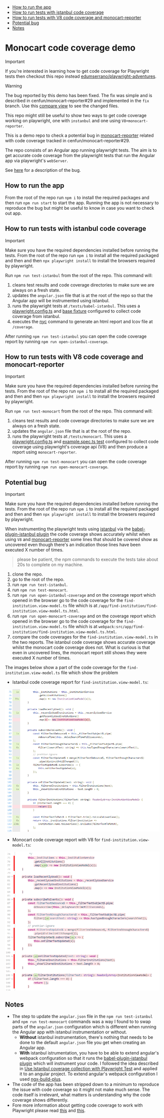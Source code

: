 - [How to run the app](#how-to-run-the-app)
- [How to run tests with istanbul code coverage](#how-to-run-tests-with-istanbul-code-coverage)
- [How to run tests with V8 code coverage and monocart-reporter](#how-to-run-tests-with-v8-code-coverage-and-monocart-reporter)
- [Potential bug](#potential-bug)
- [Notes](#notes)

# Monocart code coverage demo

> [!IMPORTANT]
> 
> If you're interested in learning how to get code coverage for Playwright tests then checkout this repo instead [edumserrano/playwright-adventures](https://github.com/edumserrano/playwright-adventures).
> 

> [!WARNING]
> The bug reported by this demo has been fixed. The fix was simple and is described in cenfun/monocart-reporter#29 and implemented in the `fix` branch. Use this [compare view](https://github.com/edumserrano/monocart-code-coverage-demo/compare/main...fix) to see the changed files.
>
> This repo might still be useful to show two ways to get code coverage working on playwright, one with `instanbul` and one using `V8+monocart-reporter`.
> 

This is a demo repo to check a potential bug in [monocart-reporter](https://github.com/cenfun/monocart-reporter) related with code coverage tracked in cenfun/monocart-reporter#29.

The repo consists of an Angular app running playwright tests. The aim is to get accurate code coverage from the playwright tests that run the Angular app via playwright's `webServer`.

See [here](#potential-bug) for a description of the bug.

## How to run the app

From the root of the repo run `npm i` to install the required packages and then run `npm run start` to start the app. Running the app is not necessary to reproduce the bug but might be useful to know in case you want to check out app.

## How to run tests with istanbul code coverage

> [!IMPORTANT]  
>
> Make sure you have the required dependencies installed before running the tests. From the root of the repo run `npm i` to install all the required packaged and then and then `npx playwright install` to install the browsers required by playwright.
>

Run `npm run test-istanbul` from the root of the repo. This command will:
1) cleans test results and code coverage directories to make sure we are always on a fresh state.
2) updates the `angular.json` file that is at the root of the repo so that the Angular app will be instrumented using istanbul.
3) runs the playwright tests at `/tests/babel-istanbul`. This uses a [playwright.config.ts](/tests/babel-istanbul/playwright.config.ts) and [base fixture](/tests/babel-istanbul/base-fixture.ts) configured to collect code coverage from istanbul.
4) executes the [nyc](https://github.com/istanbuljs/nyc) command to generate an html report and lcov file at `/coverage`.

After running `npm run test-istanbul` you can open the code coverage report by running `npm run open-istanbul-coverage`.

## How to run tests with V8 code coverage and monocart-reporter

> [!IMPORTANT]  
>
> Make sure you have the required dependencies installed before running the tests. From the root of the repo run `npm i` to install all the required packaged and then and then `npx playwright install` to install the browsers required by playwright.
>

Run `npm run test-monocart` from the root of the repo. This command will:
1) cleans test results and code coverage directories to make sure we are always on a fresh state.
2) updates the `angular.json` file that is at the root of the repo.
3) runs the playwright tests at `/tests/monocart`. This uses a [playwright.config.ts](/tests/monocart/playwright.config.ts) and [example.spec.ts test](/tests/monocart/example.spec.ts) configured to collect code coverage using playwright's coverage api (V8) and then produce a report using `monocart-reporter`.

After running `npm run test-monocart` you can open the code coverage report by running `npm run open-monocart-coverage`.

## Potential bug

> [!IMPORTANT]  
>
> Make sure you have the required dependencies installed before running the tests. From the root of the repo run `npm i` to install all the required packaged and then and then `npx playwright install` to install the browsers required by playwright.
>

When instrumenting the playwright tests using [istanbul](https://github.com/gotwarlost/istanbul) via the [babel-plugin-istanbul plugin](https://github.com/istanbuljs/babel-plugin-istanbul) the code coverage shows accurately whilst when using `V8` and [monocart-reporter](https://github.com/cenfun/monocart-reporter) some lines that should be covered show as uncovered even though there's an indication those lines have been executed X number of times.

> please be patient, the npm commands to execute the tests take about 20s to complete on my machine.

1) clone the repo.
2) go to the root of the repo.
3) run `npm run test-istanbul`.
4) run `npm run test-monocart`.
5) run `npm run open-istanbul-coverage` and on the coverage report which opened in the browser go to the code coverage for the `find-institution.view-model.ts` file which is at `/app/find-institution/find-institution.view-model.ts.html`.
6) run `npm run open-monocart-coverage` and on the coverage report which opened in the browser go to the code coverage for the `find-institution.view-model.ts` file which is at `webpack:src/app/find-institution/find-institution.view-model.ts.html`.
7) compare the code coverages for the `find-institution.view-model.ts` in the two reports. The istanbul code coverage shows accurate coverage whilst the monocart code coverage does not. What is curious is that even in uncovered lines, the monocart report still shows they were executed X number of times.

The images below show a part of the code coverage for the `find-institution.view-model.ts` file which show the problem

- Istanbul code coverage report for `find-institution.view-model.ts`:

![istanbul code coverage report](/docs/images/istanbul.png)

- Monocart code coverage report with V8 for `find-institution.view-model.ts`:

![monocart code coverage report](/docs/images/monocart.png)

## Notes

- The step to update the `angular.json` file in the `npm run test-istanbul` and `npm run test-monocart` commands was a way I found to to swap parts of the `angular.json` configuration which is different when running the Angular app with istanbul instrumentation or without. 
  - **Without** istanbul instrumentation, there's nothing that needs to be done to the default `angular.json` file you get when creating an Angular app. 
  - **With** istanbul istrumentation, you have to be able to extend angular's webpack configuration so that it runs the [babel-plugin-istanbul plugin](https://github.com/istanbuljs/babel-plugin-istanbul) which will instrument your code. I followed the idea described in [Use Istanbul coverage collection with Playwright Test](https://github.com/mxschmitt/playwright-test-coverage) and applied it to an angular project. To extend angular's webpack configuration I used [ngx-build-plus](https://www.npmjs.com/package/ngx-build-plus).
- The code of the app has been stripped down to a minimum to reproduce the issue with code coverage so it might not make much sense. The code itself is irrelevant, what matters is understanding why the code coverage shows differently.
- Fore more information about getting code coverage to work with Playwright please read [this](https://github.com/microsoft/playwright/issues/7030#issuecomment-1575606073) and [this](https://github.com/microsoft/playwright/issues/7030#issuecomment-1672963317).
